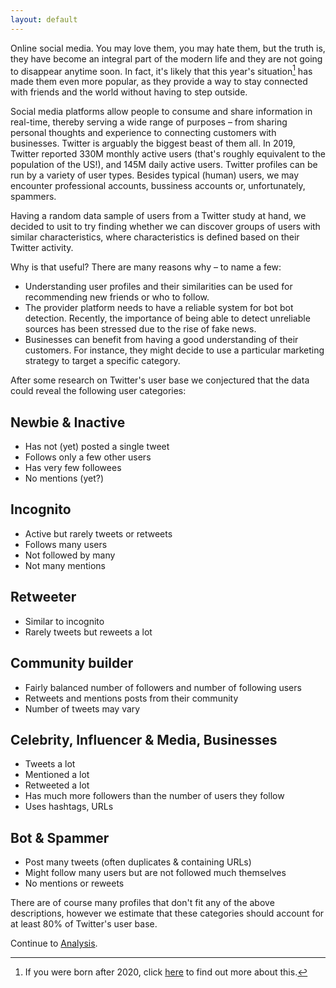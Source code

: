 ```yaml
---
layout: default
---
```


Online social media. You may love them, you may hate them, but the truth is, they have become an integral part of the modern life and they are not going to disappear anytime soon. In fact, it's likely that this year's situation[^footnote] has made them even more popular, as they provide a way to stay connected with friends and the world without having to step outside. 

[^footnote]: If you were born after 2020, click [here](https://en.wikipedia.org/wiki/COVID-19_pandemic) to find out more about this.

Social media platforms allow people to consume and share information in real-time, thereby serving a wide range of purposes – from sharing personal thoughts and experience to connecting customers with businesses. Twitter is arguably the biggest beast of them all. In 2019, Twitter reported 330M monthly active users (that's roughly equivalent to the population of the US!), and 145M daily active users. Twitter profiles can be run by a variety of user types. Besides typical (human) users, we may encounter professional accounts, bussiness accounts or, unfortunately, spammers. 

Having a random data sample of users from a Twitter study at hand, we decided to usit to try finding whether we can discover groups of users with similar characteristics, where characteristics is defined based on their Twitter activity. 

Why is that useful? There are many reasons why – to name a few:
- Understanding user profiles and their similarities can be used for recommending new friends or who to follow.
- The provider platform needs to have a reliable system for bot bot detection. Recently, the importance of being able to detect unreliable sources has been stressed due to the rise of fake news.
- Businesses can benefit from having a good understanding of their customers. For instance, they might decide to use a particular marketing strategy to target a specific category.

After some research on Twitter's user base we conjectured that the data could reveal the following user categories:

## Newbie & Inactive

- Has not (yet) posted a single tweet
- Follows only a few other users
- Has very few followees 
- No mentions (yet?)

## Incognito

- Active but rarely tweets or retweets
- Follows many users
- Not followed by many
- Not many mentions

## Retweeter

- Similar to incognito
- Rarely tweets but reweets a lot

## Community builder

- Fairly balanced number of followers and number of following users
- Retweets and mentions posts from their community
- Number of tweets may vary

## Celebrity, Influencer & Media, Businesses

- Tweets a lot
- Mentioned a lot
- Retweeted a lot
- Has much more followers than the number of users they follow
- Uses hashtags, URLs 

## Bot & Spammer

- Post many tweets (often duplicates & containing URLs)
- Might follow many users but are not followed much themselves
- No mentions or reweets

There are of course many profiles that don't fit any of the above descriptions, however we estimate that these categories should account for at least 80% of Twitter's user base. 

Continue to [Analysis](/analysis).